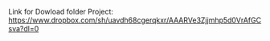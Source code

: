 Link for Dowload folder Project:
https://www.dropbox.com/sh/uavdh68cgerqkxr/AAARVe3Zjjmhp5d0VrAfGCsva?dl=0
